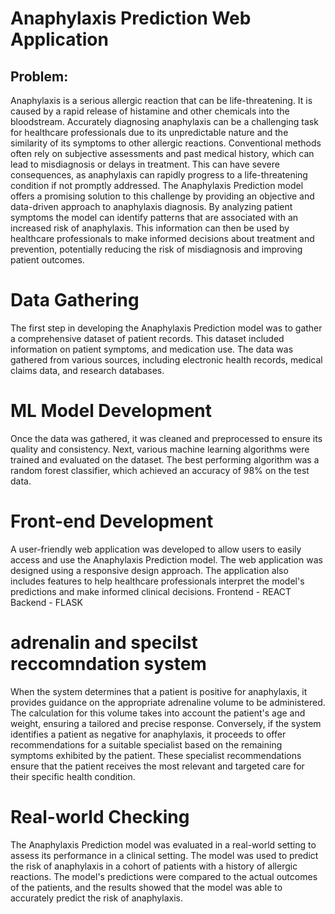 # Anaphylaxis Prediction Web Application

## Problem:
Anaphylaxis is a serious allergic reaction that can be life-threatening. It is caused by a rapid release of histamine and other chemicals into the bloodstream. Accurately diagnosing anaphylaxis can be a challenging task for healthcare professionals due to its unpredictable nature and the similarity of its symptoms to other allergic reactions. Conventional methods often rely on subjective assessments and past medical history, which can lead to misdiagnosis or delays in treatment. This can have severe consequences, as anaphylaxis can rapidly progress to a life-threatening condition if not promptly addressed.
The Anaphylaxis Prediction model offers a promising solution to this challenge by providing an objective and data-driven approach to anaphylaxis diagnosis. By analyzing patient symptoms the model can identify patterns that are associated with an increased risk of anaphylaxis. This information can then be used by healthcare professionals to make informed decisions about treatment and prevention, potentially reducing the risk of misdiagnosis and improving patient outcomes.

# Data Gathering
The first step in developing the Anaphylaxis Prediction model was to gather a comprehensive dataset of patient records. This dataset included information on patient symptoms, and medication use. The data was gathered from various sources, including electronic health records, medical claims data, and research databases.

# ML Model Development
Once the data was gathered, it was cleaned and preprocessed to ensure its quality and consistency. Next, various machine learning algorithms were trained and evaluated on the dataset. The best performing algorithm was a random forest classifier, which achieved an accuracy of 98% on the test data.

# Front-end Development
A user-friendly web application was developed to allow users to easily access and use the Anaphylaxis Prediction model. The web application was designed using a responsive design approach. The application also includes features to help healthcare professionals interpret the model's predictions and make informed clinical decisions.
Frontend - REACT
Backend - FLASK

# adrenalin and specilst reccomndation system
When the system determines that a patient is positive for anaphylaxis, it provides guidance on the appropriate adrenaline volume to be administered. The calculation for this volume takes into account the patient's age and weight, ensuring a tailored and precise response.
Conversely, if the system identifies a patient as negative for anaphylaxis, it proceeds to offer recommendations for a suitable specialist based on the remaining symptoms exhibited by the patient. These specialist recommendations ensure that the patient receives the most relevant and targeted care for their specific health condition.

# Real-world Checking
The Anaphylaxis Prediction model was evaluated in a real-world setting to assess its performance in a clinical setting. The model was used to predict the risk of anaphylaxis in a cohort of patients with a history of allergic reactions. The model's predictions were compared to the actual outcomes of the patients, and the results showed that the model was able to accurately predict the risk of anaphylaxis.
